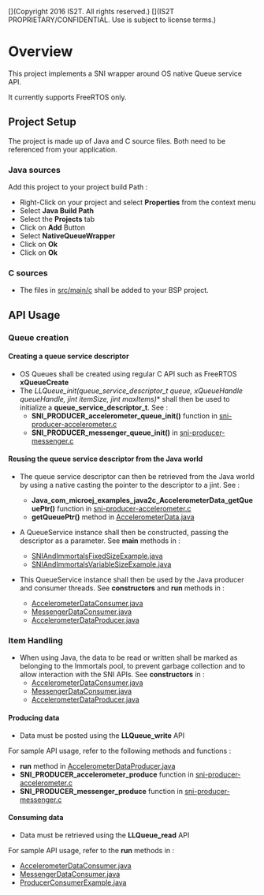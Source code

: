 [](Markdown)
[](Copyright 2016 IS2T. All rights reserved.)
[](IS2T PROPRIETARY/CONFIDENTIAL. Use is subject to license terms.)
# Overview

This project implements a SNI wrapper around OS native Queue service API.

It currently supports FreeRTOS only.

## Project Setup

The project is made up of Java and C source files. Both need to be referenced from your application.

### Java sources

Add this project to your project build Path :

* Right-Click on your project and select **Properties** from the context menu
* Select **Java Build Path**
* Select the **Projects** tab
* Click on **Add** Button
* Select **NativeQueueWrapper**
* Click on **Ok**
* Click on **Ok** 

### C sources

* The files in [src/main/c](/NativeQueueWrapper/src/main/c) shall be added to your BSP project.

## API Usage

### Queue creation

#### Creating a queue service descriptor
* OS Queues shall be created using regular C API such as FreeRTOS **xQueueCreate**
* The **LLQueue_init(queue_service_descriptor_t* queue, xQueueHandle queueHandle, jint itemSize, jint maxItems)** shall then be used to initialize a **queue_service_descriptor_t**. See :
	* **SNI_PRODUCER_accelerometer_queue_init()** function in [sni-producer-accelerometer.c](/ProducerConsumerUsingSNIAndImmortals/src/main/c/sni-producer-accelerometer.c)
	* **SNI_PRODUCER_messenger_queue_init()** in [sni-producer-messenger.c](/ProducerConsumerUsingSNIAndImmortals/src/main/c/sni-producer-messenger.c)

#### Reusing the queue service descriptor from the Java world
* The queue service descriptor can then be retrieved from the Java world by using a native casting the pointer to the descriptor to a jint. See :
	* **Java_com_microej_examples_java2c_AccelerometerData_getQueuePtr()** function in [sni-producer-accelerometer.c](/ProducerConsumerUsingSNIAndImmortals/src/main/c/sni-producer-accelerometer.c)
	* **getQueuePtr()** method in [AccelerometerData.java](/ProducerConsumerData/src/main/java/com/microej/examples/java2c/AccelerometerData.java) 

* A QueueService instance shall then be constructed, passing the descriptor as a parameter. See **main** methods in :
	* [SNIAndImmortalsFixedSizeExample.java](/ProducerConsumerUsingSNIAndImmortals/src/main/java/com/microej/examples/java2c/SNIAndImmortalsFixedSizeExample.java)
	* [SNIAndImmortalsVariableSizeExample.java](/ProducerConsumerUsingSNIAndImmortals/src/main/java/com/microej/examples/java2c/SNIAndImmortalsVariableSizeExample.java)
	
* This QueueService instance shall then be used by the Java producer and consumer threads. See **constructors** and **run** methods in :
	* [AccelerometerDataConsumer.java](/ProducerConsumerUsingSNIAndImmortals/src/main/java/com/microej/examples/java2c/AccelerometerDataConsumer.java)
	* [MessengerDataConsumer.java](/ProducerConsumerUsingSNIAndImmortals/src/main/java/com/microej/examples/java2c/MessengerDataConsumer.java)
	* [AccelerometerDataProducer.java](/ProducerConsumerUsingSNIAndImmortals/src/main/java/com/microej/examples/java2c/AccelerometerDataProducer.java)

### Item Handling
* When using Java, the data to be read or written shall be marked as belonging to the Immortals pool, to prevent garbage collection and to allow interaction with the SNI APIs. See **constructors** in :
	* [AccelerometerDataConsumer.java](/ProducerConsumerUsingSNIAndImmortals/src/main/java/com/microej/examples/java2c/AccelerometerDataConsumer.java)
	* [MessengerDataConsumer.java](/ProducerConsumerUsingSNIAndImmortals/src/main/java/com/microej/examples/java2c/MessengerDataConsumer.java)
	* [AccelerometerDataProducer.java](/ProducerConsumerUsingSNIAndImmortals/src/main/java/com/microej/examples/java2c/AccelerometerDataProducer.java)

#### Producing data
* Data must be posted using the **LLQueue_write** API

For sample API usage, refer to the following methods and functions :
* **run** method in [AccelerometerDataProducer.java](/ProducerConsumerUsingSNIAndImmortals/src/main/java/com/microej/examples/java2c/AccelerometerDataProducer.java)
* **SNI_PRODUCER_accelerometer_produce** function in [sni-producer-accelerometer.c](/ProducerConsumerUsingSNIAndImmortals/src/main/c/sni-producer-accelerometer.c)
* **SNI_PRODUCER_messenger_produce** function in [sni-producer-messenger.c](/ProducerConsumerUsingSNIAndImmortals/src/main/c/sni-producer-messenger.c)

#### Consuming data
* Data must be retrieved using the **LLQueue_read** API

For sample API usage, refer to the **run** methods in :
* [AccelerometerDataConsumer.java](/ProducerConsumerUsingSNIAndImmortals/src/main/java/com/microej/examples/java2c/AccelerometerDataConsumer.java)
* [MessengerDataConsumer.java](/ProducerConsumerUsingSNIAndImmortals/src/main/java/com/microej/examples/java2c/MessengerDataConsumer.java)
* [ProducerConsumerExample.java](/ProducerConsumerUsingSNIAndImmortals/src/main/java/com/microej/examples/java2c/ProducerConsumerExample.java)